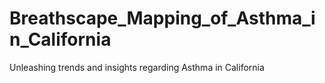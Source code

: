 # Breathscape_Mapping_of_Asthma_in_California
Unleashing trends and insights regarding Asthma in California
